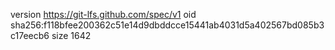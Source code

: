version https://git-lfs.github.com/spec/v1
oid sha256:f118bfee200362c51e14d9dbddcce15441ab4031d5a402567bd085b3c17eecb6
size 1642
